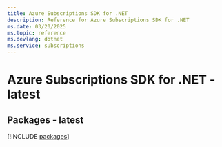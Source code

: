 ```yaml
---
title: Azure Subscriptions SDK for .NET
description: Reference for Azure Subscriptions SDK for .NET
ms.date: 03/20/2025
ms.topic: reference
ms.devlang: dotnet
ms.service: subscriptions
---
```

# Azure Subscriptions SDK for .NET - latest
## Packages - latest
[!INCLUDE [packages](subscriptions-index.md)]